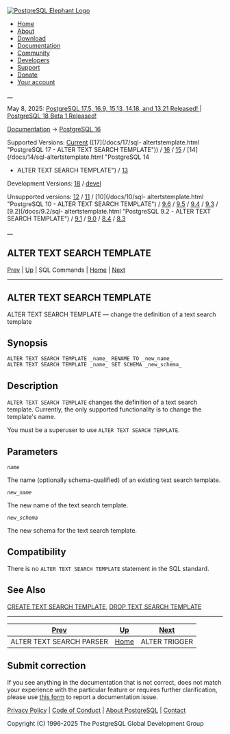 [ ![PostgreSQL Elephant Logo](/media/img/about/press/elephant.png) ](/)

  * [Home](/ "Home")
  * [About](/about/ "About")
  * [Download](/download/ "Download")
  * [Documentation](/docs/ "Documentation")
  * [Community](/community/ "Community")
  * [Developers](/developer/ "Developers")
  * [Support](/support/ "Support")
  * [Donate](/about/donate/ "Donate")
  * [Your account](/account/ "Your account")

__

May 8, 2025: [ PostgreSQL 17.5, 16.9, 15.13, 14.18, and 13.21 Released! ](/about/news/postgresql-175-169-1513-1418-and-1321-released-3072/) | [ PostgreSQL 18 Beta 1 Released! ](/about/news/postgresql-18-beta-1-released-3070/)

[Documentation](/docs/ "Documentation") -> [PostgreSQL
16](/docs/16/index.html)

Supported Versions: [Current](/docs/current/sql-altertstemplate.html
"PostgreSQL 17 - ALTER TEXT SEARCH TEMPLATE") ([17](/docs/17/sql-
altertstemplate.html "PostgreSQL 17 - ALTER TEXT SEARCH TEMPLATE")) /
[16](/docs/16/sql-altertstemplate.html "PostgreSQL 16 - ALTER TEXT SEARCH
TEMPLATE") / [15](/docs/15/sql-altertstemplate.html "PostgreSQL 15 - ALTER
TEXT SEARCH TEMPLATE") / [14](/docs/14/sql-altertstemplate.html "PostgreSQL 14
- ALTER TEXT SEARCH TEMPLATE") / [13](/docs/13/sql-altertstemplate.html
"PostgreSQL 13 - ALTER TEXT SEARCH TEMPLATE")

Development Versions: [18](/docs/18/sql-altertstemplate.html "PostgreSQL 18 -
ALTER TEXT SEARCH TEMPLATE") / [devel](/docs/devel/sql-altertstemplate.html
"PostgreSQL devel - ALTER TEXT SEARCH TEMPLATE")

Unsupported versions: [12](/docs/12/sql-altertstemplate.html "PostgreSQL 12 -
ALTER TEXT SEARCH TEMPLATE") / [11](/docs/11/sql-altertstemplate.html
"PostgreSQL 11 - ALTER TEXT SEARCH TEMPLATE") / [10](/docs/10/sql-
altertstemplate.html "PostgreSQL 10 - ALTER TEXT SEARCH TEMPLATE") /
[9.6](/docs/9.6/sql-altertstemplate.html "PostgreSQL 9.6 - ALTER TEXT SEARCH
TEMPLATE") / [9.5](/docs/9.5/sql-altertstemplate.html "PostgreSQL 9.5 - ALTER
TEXT SEARCH TEMPLATE") / [9.4](/docs/9.4/sql-altertstemplate.html "PostgreSQL
9.4 - ALTER TEXT SEARCH TEMPLATE") / [9.3](/docs/9.3/sql-altertstemplate.html
"PostgreSQL 9.3 - ALTER TEXT SEARCH TEMPLATE") / [9.2](/docs/9.2/sql-
altertstemplate.html "PostgreSQL 9.2 - ALTER TEXT SEARCH TEMPLATE") /
[9.1](/docs/9.1/sql-altertstemplate.html "PostgreSQL 9.1 - ALTER TEXT SEARCH
TEMPLATE") / [9.0](/docs/9.0/sql-altertstemplate.html "PostgreSQL 9.0 - ALTER
TEXT SEARCH TEMPLATE") / [8.4](/docs/8.4/sql-altertstemplate.html "PostgreSQL
8.4 - ALTER TEXT SEARCH TEMPLATE") / [8.3](/docs/8.3/sql-altertstemplate.html
"PostgreSQL 8.3 - ALTER TEXT SEARCH TEMPLATE")

__

ALTER TEXT SEARCH TEMPLATE  
---  
[Prev](sql-altertsparser.html "ALTER TEXT SEARCH PARSER")  | [Up](sql-commands.html "SQL Commands") | SQL Commands | [Home](index.html "PostgreSQL 16.9 Documentation") |  [Next](sql-altertrigger.html "ALTER TRIGGER")  
  
* * *

## ALTER TEXT SEARCH TEMPLATE

ALTER TEXT SEARCH TEMPLATE — change the definition of a text search template

## Synopsis

    
    
    ALTER TEXT SEARCH TEMPLATE _name_ RENAME TO _new_name_
    ALTER TEXT SEARCH TEMPLATE _name_ SET SCHEMA _new_schema_
    

## Description

`ALTER TEXT SEARCH TEMPLATE` changes the definition of a text search template.
Currently, the only supported functionality is to change the template's name.

You must be a superuser to use `ALTER TEXT SEARCH TEMPLATE`.

## Parameters

_`name`_

    

The name (optionally schema-qualified) of an existing text search template.

_`new_name`_

    

The new name of the text search template.

_`new_schema`_

    

The new schema for the text search template.

## Compatibility

There is no `ALTER TEXT SEARCH TEMPLATE` statement in the SQL standard.

## See Also

[CREATE TEXT SEARCH TEMPLATE](sql-createtstemplate.html "CREATE TEXT SEARCH
TEMPLATE"), [DROP TEXT SEARCH TEMPLATE](sql-droptstemplate.html "DROP TEXT
SEARCH TEMPLATE")

* * *

[Prev](sql-altertsparser.html "ALTER TEXT SEARCH PARSER")  | [Up](sql-commands.html "SQL Commands") |  [Next](sql-altertrigger.html "ALTER TRIGGER")  
---|---|---  
ALTER TEXT SEARCH PARSER  | [Home](index.html "PostgreSQL 16.9 Documentation") |  ALTER TRIGGER  
  
## Submit correction

If you see anything in the documentation that is not correct, does not match
your experience with the particular feature or requires further clarification,
please use [this form](/account/comments/new/16/sql-altertstemplate.html/) to
report a documentation issue.

[Privacy Policy](/about/privacypolicy) | [Code of Conduct](/about/policies/coc/) | [About PostgreSQL](/about/) | [Contact](/about/contact/)  

Copyright (C) 1996-2025 The PostgreSQL Global Development Group

